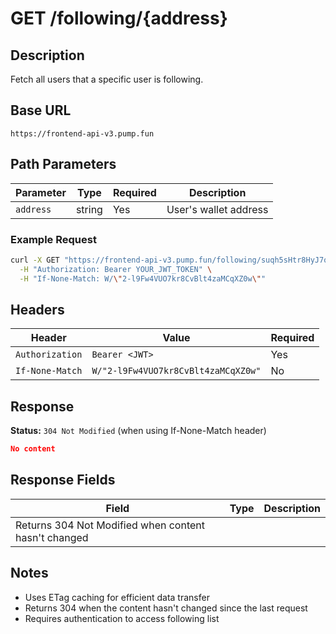 # GET /following/{address}

## Description
Fetch all users that a specific user is following.

## Base URL
`https://frontend-api-v3.pump.fun`

## Path Parameters
| Parameter | Type | Required | Description |
|-----------|------|----------|-------------|
| `address` | string | Yes | User's wallet address |

### Example Request
```bash
curl -X GET "https://frontend-api-v3.pump.fun/following/suqh5sHtr8HyJ7q8scBimULPkPpA557prMG47xCHQfK" \
  -H "Authorization: Bearer YOUR_JWT_TOKEN" \
  -H "If-None-Match: W/\"2-l9Fw4VUO7kr8CvBlt4zaMCqXZ0w\""
```

## Headers
| Header | Value | Required |
|--------|-------|----------|
| `Authorization` | `Bearer <JWT>` | Yes |
| `If-None-Match` | `W/"2-l9Fw4VUO7kr8CvBlt4zaMCqXZ0w"` | No |

## Response
**Status:** `304 Not Modified` (when using If-None-Match header)

```json
No content
```

## Response Fields
| Field | Type | Description |
|-------|------|-------------|
| Returns 304 Not Modified when content hasn't changed | | |

## Notes
- Uses ETag caching for efficient data transfer
- Returns 304 when the content hasn't changed since the last request
- Requires authentication to access following list
